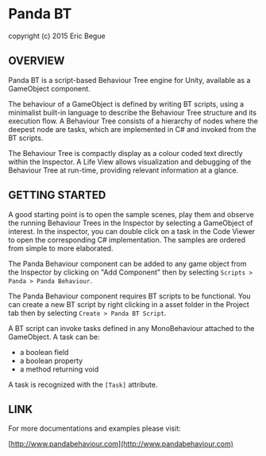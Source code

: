 # Panda BT

copyright (c) 2015 Eric Begue

## OVERVIEW
Panda BT is a script-based Behaviour Tree engine for Unity, available as a GameObject component.

The behaviour of a GameObject is defined by writing BT scripts, using a minimalist built-in language to describe the Behaviour Tree structure and its execution flow. A Behaviour Tree consists of a hierarchy of nodes where the deepest node are tasks, which are implemented in C# and invoked from the BT scripts.

The Behaviour Tree is compactly display as a colour coded text directly within the Inspector. A Life View allows visualization and debugging of the Behaviour Tree at run-time, providing relevant information at a glance.


## GETTING STARTED 

A good starting point is to open the sample scenes, play them and observe the running Behaviour Trees in the Inspector by selecting a GameObject of interest. In the inspector, you can double click on a task in the Code Viewer to open the corresponding C# implementation. The samples are ordered from simple to more elaborated.

The Panda Behaviour component can be added to any game object from the Inspector by clicking on "Add Component" then by selecting `Scripts > Panda > Panda Behaviour`.

The Panda Behaviour component requires BT scripts to be functional. You can create a new BT script by right clicking in a asset folder in the Project tab then by selecting `Create > Panda BT Script`.

A BT script can invoke tasks defined in any MonoBehaviour attached to the GameObject. A task can be:

- a boolean field
- a boolean property
- a method returning void 

A task is recognized with the `[Task]` attribute. 


## LINK 

For more documentations and examples please visit:

[http://www.pandabehaviour.com](http://www.pandabehaviour.com)

